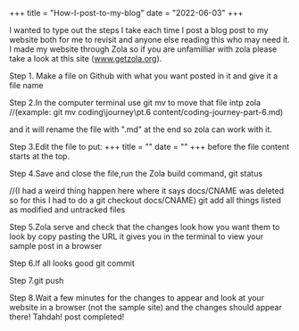 +++
title = "How-I-post-to-my-blog"
date = "2022-06-03"
+++


I wanted to type out the steps I take each time I post a blog post to my website both for me to revisit and anyone else reading this who may need it.
I made my website through Zola so if you are unfamilliar with zola please take a look at this site (www.getzola.org).



Step 1. Make a file on Github with what you want posted in it and give it a file name

Step 2.In the computer terminal use git mv to move that file intp zola 
//(example:   git mv coding\journey\pt.6  content/coding-journey-part-6.md)

and it will rename the file with ".md" at the end so zola can work with it.

Step 3.Edit the file to put: 
+++
title = ""
date = ""
+++
before the file content starts at the top.

Step 4.Save and close the file,run the Zola build command, git status

//(I had a weird thing happen here where it says docs/CNAME was deleted so for this I had to do a git checkout docs/CNAME)
git add all things listed as modified and untracked files

Step 5.Zola serve and check that the changes look how you want them to look by copy pasting the URL it gives you in the terminal to view your sample post in a browser

Step 6.If all looks good git commit

Step 7.git push

Step 8.Wait a few minutes for the changes to appear and look at your website in a browser (not the sample site) and the changes should appear there! Tahdah! post completed!
